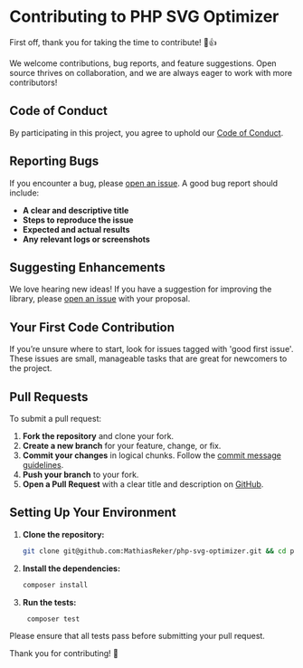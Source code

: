 # Contributing to PHP SVG Optimizer

First off, thank you for taking the time to contribute! 🎉👍

We welcome contributions, bug reports, and feature suggestions. Open source thrives on collaboration, and we are always
eager to work with more contributors!

## Code of Conduct

By participating in this project, you agree to uphold
our [Code of Conduct](https://github.com/MathiasReker/php-svg-optimizer/blob/develop/CODE_OF_CONDUCT.md).

## Reporting Bugs

If you encounter a bug, please [open an issue](https://github.com/MathiasReker/php-svg-optimizer/issues/new/choose). A
good bug report should include:

- **A clear and descriptive title**
- **Steps to reproduce the issue**
- **Expected and actual results**
- **Any relevant logs or screenshots**

## Suggesting Enhancements

We love hearing new ideas! If you have a suggestion for improving the library,
please [open an issue](https://github.com/MathiasReker/php-svg-optimizer/issues/new/choose) with your proposal.

## Your First Code Contribution

If you’re unsure where to start, look for issues tagged with 'good first issue'. These issues are small, manageable
tasks that are great for newcomers to the project.

## Pull Requests

To submit a pull request:

1. **Fork the repository** and clone your fork.
2. **Create a new branch** for your feature, change, or fix.
3. **Commit your changes** in logical chunks. Follow
   the [commit message guidelines](https://chris.beams.io/posts/git-commit/).
4. **Push your branch** to your fork.
5. **Open a Pull Request** with a clear title and description
   on [GitHub](https://github.com/MathiasReker/php-svg-optimizer/compare).

## Setting Up Your Environment

1. **Clone the repository:**

   ```bash
   git clone git@github.com:MathiasReker/php-svg-optimizer.git && cd php-svg-optimizer
   ```

2. **Install the dependencies:**

   ```bash
   composer install
   ```

3. **Run the tests:**

   ```bash
    composer test
   ```

Please ensure that all tests pass before submitting your pull request.

Thank you for contributing! 🎉
